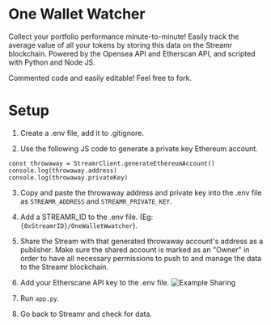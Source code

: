 # One Wallet Watcher

 Collect your portfolio performance minute-to-minute! Easily track the average value of all your tokens by storing this data on the Streamr blockchain. Powered by the Opensea API and Etherscan API, and scripted with Python and Node JS.

 Commented code and easily editable!
 Feel free to fork.

# Setup

1. Create a .env file, add it to .gitignore.

2. Use the following JS code to generate a private key Ethereum account.
```
const throwaway = StreamrClient.generateEthereumAccount()
console.log(throwaway.address)
console.log(throwaway.privateKey)
```

3. Copy and paste the throwaway address and private key into the .env file as `STREAMR_ADDRESS` and `STREAMR_PRIVATE_KEY`.

4. Add a STREAMR_ID to the .env file. (Eg: `{0xStreamrID}/OneWalletWwatcher`).

5. Share the Stream with that generated throwaway account's address as a publisher. Make sure the shared account is marked as an "Owner" in order to have all necessary permissions to push to and manage the data to the Streamr blockchain.

6. Add your Etherscane API key to the .env file.
![Example Sharing](https://i.gyazo.com/8e7d498f7f81c7a05e1b0959d8098d39.png)

7. Run `app.py`.

8. Go back to Streamr and check for data.
